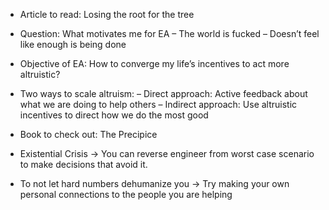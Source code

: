 - Article to read: Losing the root for the tree
- Question: What motivates me for EA
	– The world is fucked
	– Doesn’t feel like enough is being done

- Objective of EA: How to converge my life’s incentives to act more altruistic?

- Two ways to scale altruism:
	– Direct approach: Active feedback about what we are doing to help others
	– Indirect approach: Use altruistic incentives to direct how we do the most good

- Book to check out: The Precipice

- Existential Crisis → You can reverse engineer from worst case scenario to make decisions that avoid it.

- To not let hard numbers dehumanize you → Try making your own personal connections to the people you are helping

